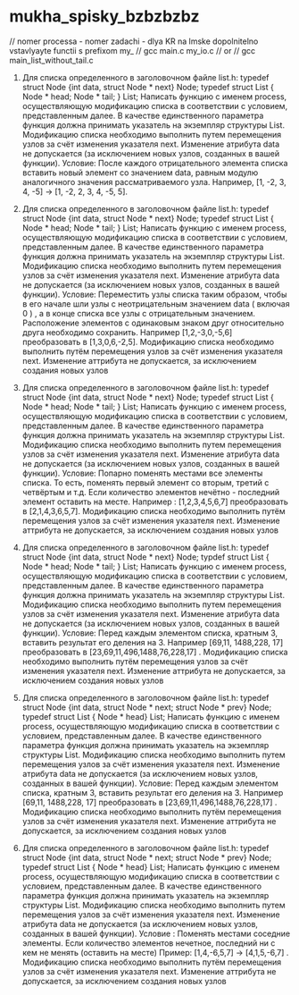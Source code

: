 # mukha_spisky_bzbzbzbz
// nomer processa - nomer zadachi - dlya KR na lmske dopolnitelno vstavlyayte functii s prefixom my_
// gcc main.c my_io.c
// or
// gcc main_list_without_tail.c

1) Для списка определенного в заголовочном файле list.h: typedef struct Node {int data, struct Node * next} Node; typedef struct List { Node * head; Node * tail; } List; Написать функцию с именем process, осуществляющую модификацию списка в соответствии с условием, представленным далее. В качестве единственного параметра функция должна принимать указатель на экземпляр структуры List. Модификацию списка необходимо выполнить путем перемещения узлов за счёт изменения указателя next. Изменение атрибута data не допускается (за исключением новых узлов, созданных в вашей функции). Условие: После каждого отрицательного элемента списка вставить новый элемент со значением data, равным модулю аналогичного значения рассматриваемого узла. Например, [1, -2, 3, 4, -5] -> [1, -2, 2, 3, 4, -5, 5].
2) Для списка определенного в заголовочном файле list.h: typedef struct Node {int data, struct Node * next} Node; typedef struct List { Node * head; Node * tail; } List; Написать функцию с именем process, осуществляющую модификацию списка в соответствии с условием, представленным далее. В качестве единственного параметра функция должна принимать указатель на экземпляр структуры List. Модификацию списка необходимо выполнить путем перемещения узлов за счёт изменения указателя next. Изменение атрибута data не допускается (за исключением новых узлов, созданных в вашей функции). Условие: Переместить узлы списка таким образом, чтобы в его начале шли узлы с неотрицательным значением data ( включая 0 ) , а в конце списка все узлы с отрицательным значением. Расположение элементов с одинаковым знаком друг относительно друга необходимо сохранить. Например [1,2,-3,0,-5,6] преобразовать в [1,3,0,6,-2,5]. Модификацию списка необходимо выполнить путём перемещения узлов за счёт изменения указателя next. Изменение аттрибута не допускается, за исключением создания новых узлов
3) Для списка определенного в заголовочном файле list.h: typedef struct Node {int data, struct Node * next} Node; typedef struct List { Node * head; Node * tail; } List; Написать функцию с именем process, осуществляющую модификацию списка в соответствии с условием, представленным далее. В качестве единственного параметра функция должна принимать указатель на экземпляр структуры List. Модификацию списка необходимо выполнить путем перемещения узлов за счёт изменения указателя next. Изменение атрибута data не допускается (за исключением новых узлов, созданных в вашей функции). Условие: Попарно поменять местами все элементы списка. То есть, поменять первый элемент со вторым, третий с четвёртым и т.д. Если количество элементов нечётно - последний элемент оставить на месте. Например : [1,2,3,4,5,6,7] преобразовать в [2,1,4,3,6,5,7]. Модификацию списка необходимо выполнить путём перемещения узлов за счёт изменения указателя next. Изменение аттрибута не допускается, за исключением создания новых узлов
4) Для списка определенного в заголовочном файле list.h: typedef struct Node {int data, struct Node * next} Node; typdef struct List { Node * head; Node * tail; } List; Написать функцию с именем process, осуществляющую модификацию списка в соответствии с условием, представленным далее. В качестве единственного параметра функция должна принимать указатель на экземпляр структуры List. Модификацию списка необходимо выполнить путем перемещения узлов за счёт изменения указателя next. Изменение атрибута data не допускается (за исключением новых узлов, созданных в вашей функции). Условие: Перед каждым элементом списка, кратным 3, вставить результат его деления на 3. Например [69,11, 1488,228, 17] преобразовать в [23,69,11,496,1488,76,228,17] . Модификацию списка необходимо выполнить путём перемещения узлов за счёт изменения указателя next. Изменение аттрибута не допускается, за исключением создания новых узлов

5) Для списка определенного в заголовочном файле list.h: typedef struct Node {int data, struct Node * next; struct Node * prev} Node; typedef struct List { Node * head} List; Написать функцию с именем process, осуществляющую модификацию списка в соответствии с условием, представленным далее. В качестве единственного параметра функция должна принимать указатель на экземпляр структуры List. Модификацию списка необходимо выполнить путем перемещения узлов за счёт изменения указателя next. Изменение атрибута data не допускается (за исключением новых узлов, созданных в вашей функции). Условие: Перед каждым элементом списка, кратным 3, вставить результат его деления на 3. Например [69,11, 1488,228, 17] преобразовать в [23,69,11,496,1488,76,228,17] . Модификацию списка необходимо выполнить путём перемещения узлов за счёт изменения указателя next. Изменение аттрибута не допускается, за исключением создания новых узлов
6) Для списка определенного в заголовочном файле list.h: typedef struct Node {int data, struct Node * next; struct Node * prev} Node; typedef struct List { Node * head} List; Написать функцию с именем process, осуществляющую модификацию списка в соответствии с условием, представленным далее. В качестве единственного параметра функция должна принимать указатель на экземпляр структуры List. Модификацию списка необходимо выполнить путем перемещения узлов за счёт изменения указателя next. Изменение атрибута data не допускается (за исключением новых узлов, созданных в вашей функции). Условие : Поменять местами соседние элементы. Если количество элементов нечетное, последний ни с кем не менять (оставить на месте) Пример: [1,4,-6,5,7] -> [4,1,5,-6,7] . Модификацию списка необходимо выполнить путём перемещения узлов за счёт изменения указателя next. Изменение аттрибута не допускается, за исключением создания новых узлов
